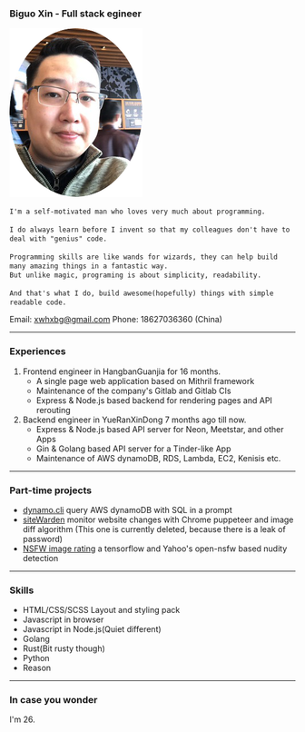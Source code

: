 ### Biguo Xin - Full stack egineer

![Screenshot](avatar.png)

```
I'm a self-motivated man who loves very much about programming.

I do always learn before I invent so that my colleagues don't have to deal with "genius" code.

Programming skills are like wands for wizards, they can help build many amazing things in a fantastic way.
But unlike magic, programing is about simplicity, readability. 

And that's what I do, build awesome(hopefully) things with simple readable code.
```

Email: xwhxbg@gmail.com
Phone: 18627036360 (China)

---
### Experiences
1. Frontend engineer in HangbanGuanjia for 16 months.
    * A single page web application based on Mithril framework
    * Maintenance of the company's Gitlab and Gitlab CIs
    * Express & Node.js based backend for rendering pages and API rerouting
2. Backend engineer in YueRanXinDong 7 months ago till now.
    * Express & Node.js based API server for Neon, Meetstar, and other Apps
    * Gin & Golang based API server for a Tinder-like App
    * Maintenance of AWS dynamoDB, RDS, Lambda, EC2, Kenisis etc.
---
### Part-time projects
* [dynamo.cli](https://github.com/FrontMage/dynamo.cli) query AWS dynamoDB with SQL in a prompt
* [siteWarden](https://github.com/FrontMage/siteWarden) monitor website changes with Chrome puppeteer and image diff algorithm (This one is currently deleted, because there is a leak of password)
* [NSFW image rating](http://120.78.173.99:4000/tryout) a tensorflow and Yahoo's open-nsfw based nudity detection
---
### Skills
* HTML/CSS/SCSS Layout and styling pack
* Javascript in browser 
* Javascript in Node.js(Quiet different)
* Golang
* Rust(Bit rusty though)
* Python
* Reason
---
### In case you wonder
I'm 26.
